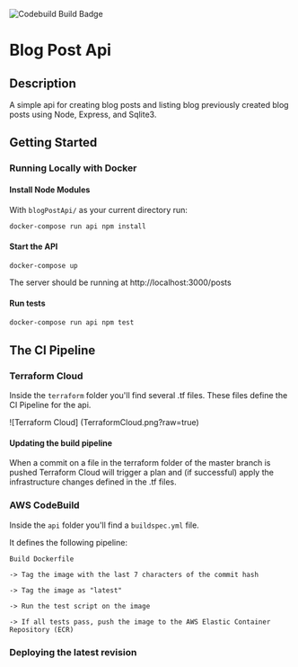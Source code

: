 ![Codebuild Build Badge](https://codebuild.us-west-2.amazonaws.com/badges?uuid=eyJlbmNyeXB0ZWREYXRhIjoiMG1UajdLL0JIVUNiMkZNOUNkZU15UDJURFNqRjczcW1EcFQ1clJDbjIwUTdheGY1dTJ1NjdTOEVObzF0eWN0eTFTNFc0aWtpZ2RyUkFwKzZRT3ZpSVdNPSIsIml2UGFyYW1ldGVyU3BlYyI6IjhEZGM2MXhaSjVXbEFKdDQiLCJtYXRlcmlhbFNldFNlcmlhbCI6MX0%3D&branch=master)

# Blog Post Api

## Description

A simple api for creating blog posts and listing blog previously created blog posts using Node, Express, and Sqlite3.

## Getting Started

### Running Locally with Docker

#### Install Node Modules

With `blogPostApi/` as your current directory run:

```bash
docker-compose run api npm install
```

#### Start the API

```bash
docker-compose up
```

The server should be running at http://localhost:3000/posts

#### Run tests

```bash
docker-compose run api npm test
```

## The CI Pipeline

### Terraform Cloud

Inside the `terraform` folder you'll find several .tf files. These files define the CI Pipeline for the api.

![Terraform Cloud] (TerraformCloud.png?raw=true)
#### Updating the build pipeline

When a commit on a file in the terraform folder of the master branch is pushed Terraform Cloud will trigger a plan and (if successful) apply the infrastructure changes defined in the .tf files.

### AWS CodeBuild
Inside the `api` folder you'll find a `buildspec.yml` file.

It defines the following pipeline:

    Build Dockerfile 

    -> Tag the image with the last 7 characters of the commit hash 

    -> Tag the image as "latest" 
  
    -> Run the test script on the image 
        
    -> If all tests pass, push the image to the AWS Elastic Container Repository (ECR) 

### Deploying the latest revision

